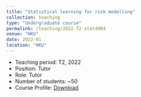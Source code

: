 ```yaml
---
title: "Statistical learning for risk modelling"
collection: teaching
type: "Undergraduate course"
permalink: /teaching/2022-T2-stat4904
venue: "HKU"
date: 2022-01
location: "HKU"
---
```

* Teaching period: T2, 2022
* Position: Tutor
* Role: Tutor
* Number of students: ~50
* Course Profile: [Download](https://vm.civeng.unsw.edu.au/courseprofiles/2019/2019-T1_CVEN3501x7193.pdf)
